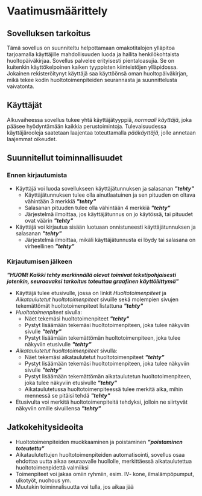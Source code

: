 # Vaatimusmäärittely 

## Sovelluksen tarkoitus 

Tämä sovellus on suunniteltu helpottamaan omakotitalojen ylläpitoa tarjoamalla käyttäjille mahdollisuuden luoda ja hallita henkilökohtaista huoltopäiväkirjaa. Sovellus palvelee erityisesti pientaloasujia. Se on kuitenkin käyttökelpoinen kaiken tyyppisten kiinteistöjen ylläpidossa. Jokainen rekisteröitynyt käyttäjä saa käyttöönsä oman huoltopäiväkirjan, mikä tekee kodin huoltotoimenpiteiden seurannasta ja suunnittelusta vaivatonta.  

## Käyttäjät 

Alkuvaiheessa sovellus tukee yhtä käyttäjätyyppiä, _normaali käyttäjä_, joka pääsee hyödyntämään kaikkia perustoimintoja. Tulevaisuudessa käyttäjärooleja saatetaan laajentaa toteuttamalla _pääkäyttäjä_, jolle annetaan laajemmat oikeudet. 

## Suunnitellut toiminnallisuudet 

### Ennen kirjautumista 

- Käyttäjä voi luoda sovellukseen käyttäjätunnuksen ja salasanan ***"tehty"***
	- Käyttäjätunnuksen tulee olla ainutlaatuinen ja sen pituuden on oltava vähintään 3 merkkiä ***"tehty"***
 	- Salasanan pituuden tulee olla vähintään 4 merkkiä ***"tehty"***
	- Järjestelmä ilmoittaa, jos käyttäjätunnus on jo käytössä, tai pituudet ovat väärin ***"tehty"***
- Käyttäjä voi kirjautua sisään luotuaan onnistuneesti käyttäjätunnuksen ja salasanan ***"tehty"***
	- Järjestelmä ilmoittaa, mikäli käyttäjätunnusta ei löydy tai salasana on virheellinen ***"tehty"***

### Kirjautumisen jälkeen 

***"HUOM! Kaikki tehty merkinnällä olevat toimivat tekstipohjaisesti jotenkin, seuraavaksi tarkoitus toteuttaa graafinen käyttöliittymä"***

- Käyttäjä tulee etusivulle, jossa on linkit _Huoltotoimenpiteet_ ja _Aikataulutetut huoltotoimenpiteet_ sivuille sekä molempien sivujen tekemättömät huoltotoimenpiteet listattuna ***"tehty"***
- _Huoltotoimenpiteet_ sivulla: 
	- Näet tekemäsi huoltotoimenpiteet ***"tehty"***
 	- Pystyt lisäämään tekemäsi huoltotoimenpiteen, joka tulee näkyviin sivulle ***"tehty"***
	- Pystyt lisäämään tekemättömän huoltotoimenpiteen, joka tulee näkyviin etusivulle ***"tehty"***
- _Aikataulutetut huoltotoimenpiteet_ sivulla: 
	- Näet tekemäsi aikataulutetut huoltotoimenpiteet ***"tehty"***
 	- Pystyt lisäämään tekemäsi huoltotoimenpiteen, joka tulee näkyviin sivulle  ***"tehty"***
	- Pystyt lisäämään tekemättömän aikataulutetun huoltotoimenpiteen, joka tulee näkyviin etusivulle ***"tehty"***
	- Aikataulutetussa huoltotoimenpiteessä tulee merkitä aika, mihin mennessä se pitäisi tehdä ***"tehty"***
- Etusivulta voi merkitä huoltotoimenpiteitä tehdyksi, jolloin ne siirtyvät näkyviin omille sivuillensa ***"tehty"***

## Jatkokehitysideoita 

- Huoltotoimenpiteiden muokkaaminen ja poistaminen ***"poistaminen toteutettu"***
- Aikataulutettujen huoltotoimenpiteiden automatisointi, sovellus osaa ehdottaa uutta aikaa seuraavalle huollolle, merkittäessä aikataulutettua huoltotoimenpidettä valmiiksi
- Toimenpiteet voi jakaa omiin ryhmiin, esim. IV- kone, ilmalämpöpumput, ulkotyöt, nuohous ym.
- Muutakin toiminnalisuutta voi tulla, jos aikaa jää

